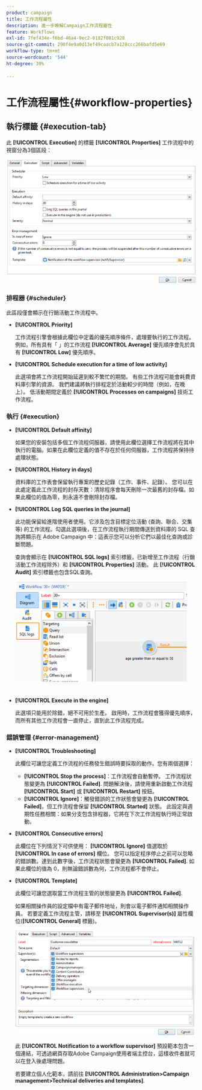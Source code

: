 ```yaml
---
product: campaign
title: 工作流程屬性
description: 進一步瞭解Campaign工作流程屬性
feature: Workflows
exl-id: 7fef434e-f6bd-46a4-9ec2-0182f081c928
source-git-commit: 290f4e9a0d13ef49caacb7a128ccc266bafd5e69
workflow-type: tm+mt
source-wordcount: '544'
ht-degree: 39%

---
```


# 工作流程屬性{#workflow-properties}



## 執行標籤 {#execution-tab}

此 **[!UICONTROL Execution]** 的標籤 **[!UICONTROL Properties]** 工作流程中的視窗分為3個區段：

![](assets/wf_execution_tab.png)

### 排程器 {#scheduler}

此區段僅會顯示在行銷活動工作流程中。

* **[!UICONTROL Priority]**

  工作流程引擎會根據此欄位中定義的優先順序條件，處理要執行的工作流程。 例如，所有具有「 」的工作流程 **[!UICONTROL Average]** 優先順序會先於具有 **[!UICONTROL Low]** 優先順序。

* **[!UICONTROL Schedule execution for a time of low activity]**

  此選項會將工作流程開始延遲到較不繁忙的期間。 有些工作流程可能會耗費資料庫引擎的資源。 我們建議將執行排程定於活動較少的時間（例如，在晚上）。 低活動期間定義於 **[!UICONTROL Processes on campaigns]** 技術工作流程。

### 執行 {#execution}

* **[!UICONTROL Default affinity]**

  如果您的安裝包括多個工作流程伺服器，請使用此欄位選擇工作流程將在其中執行的電腦。如果在此欄位定義的值不存在於任何伺服器，工作流程將保持待處理狀態。

* **[!UICONTROL History in days]**

  資料庫的工作表會保留執行專案的歷史記錄（工作、事件、記錄）。 您可以在此處定義此工作流程的封存天數：清除程序會每天刪除一次最舊的封存檔。如果此欄位的值為零，則永遠不會刪除封存檔。

* **[!UICONTROL Log SQL queries in the journal]**

  此功能保留給進階使用者使用。它涉及包含目標定位活動 (查詢、聯合、交集等) 的工作流程。勾選此選項後，在工作流程執行期間傳送到資料庫的 SQL 查詢將顯示在 Adobe Campaign 中：這表示您可以分析它們以最佳化查詢或診斷問題。

  查詢會顯示在 **[!UICONTROL SQL logs]** 索引標籤，已新增至工作流程（行銷活動工作流程除外）和 **[!UICONTROL Properties]** 活動。 此 **[!UICONTROL Audit]** 索引標籤也包含SQL查詢。

  ![](assets/wf_tab_log_sql.png)

* **[!UICONTROL Execute in the engine]**

  此選項只能用於除錯，絕不可用於生產。 啟用時，工作流程會獲得優先順序，而所有其他工作流程會一直停止，直到此工作流程完成。

### 錯誤管理 {#error-management}

* **[!UICONTROL Troubleshooting]**

  此欄位可讓您定義工作流程的任務發生錯誤時要採取的動作。您有兩個選擇：

   * **[!UICONTROL Stop the process]**：工作流程會自動暫停。 工作流程狀態變更為 **[!UICONTROL Failed]**. 問題解決後，請使用重新啟動工作流程 **[!UICONTROL Start]** 或 **[!UICONTROL Restart]** 按鈕。
   * **[!UICONTROL Ignore]**：觸發錯誤的工作狀態會變更為 **[!UICONTROL Failed]**，但工作流程會保留 **[!UICONTROL Started]** 狀態。 此設定與週期性任務相關：如果分支包含排程器，它將在下次工作流程執行時正常啟動。

* **[!UICONTROL Consecutive errors]**

  此欄位在下列情況下可供使用： **[!UICONTROL Ignore]** 值選取於 **[!UICONTROL In case of errors]** 欄位。 您可以指定程序停止之前可以忽略的錯誤數。達到此數字後，工作流程狀態會變更為 **[!UICONTROL Failed]**. 如果此欄位的值為 0，則無論錯誤數為何，工作流程都不會停止。

* **[!UICONTROL Template]**

  此欄位可讓您選取當工作流程主管的狀態變更為 **[!UICONTROL Failed]**.

  如果相關操作員的設定檔中有電子郵件地址，則會以電子郵件通知相關操作員。 若要定義工作流程主管，請移至 **[!UICONTROL Supervisor(s)]** 屬性欄位(**[!UICONTROL General]** 標籤)。

  ![](assets/wf-properties_select-supervisors.png)

  此 **[!UICONTROL Notification to a workflow supervisor]** 預設範本包含一個連結，可透過網頁存取Adobe Campaign使用者端主控台，這樣收件者就可以在登入後處理問題。

  若要建立個人化範本，請前往 **[!UICONTROL Administration>Campaign management>Technical deliveries and templates]**.
